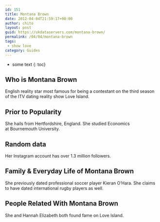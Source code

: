 ```yaml
---
id: 151
title: Montana Brown
date: 2012-04-04T21:59:17+00:00
author: chito
layout: post
guid: https://ukdataservers.com/montana-brown/
permalink: /04/04/montana-brown
tags:
 - show love
category: Guides
---
```


* some text
{: toc}


## Who is  Montana Brown
                  
                  
                  
English reality star most famous for being a contestant on the third season of the ITV dating reality show Love Island. 
                  
                
                
                
## Prior to Popularity 
                  
                  
                  
She hails from Hertfordshire, England. She studied Economics at Bournemouth University.
                  
                
                
                
## Random data 
                  
                  
                  
Her Instagram account has over 1.3 million followers.
                  
                
                
                
## Family & Everyday Life of Montana Brown
                  
                  
                  
She previously dated professional soccer player Kieran O&#8217;Hara. She claims to have dated international rugby players as well. 
                  
                
                
                
## People Related With  Montana Brown
                  
                  
                  
She and Hannah Elizabeth both found fame on Love Island.
                  
                
              
            
          
          
          
    
    
  

